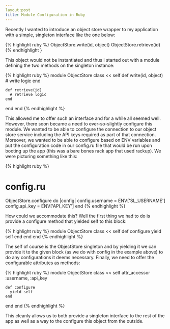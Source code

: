 ```yaml
---
layout:post
title: Module Configuration in Ruby
---
```


Recently I wanted to introduce an object store wrapper to my application with a simple, singleton interface like the one below:

{% highlight ruby %}
ObjectStore.write(id, object)
ObjectStore.retrieve(id)
{% endhighlight }

This object would not be instantiated and thus I started out with a module defining the two methods on the singleton instance:

{% highlight ruby %}
module ObjectStore
  class << self
    def write(id, object)
      # write logic
    end

    def retrieve(id)
      # retrieve logic
    end
  end
end
{% endhighlight %}

This allowed me to offer such an interface and for a while all seemed well. However, there soon became a need to ever-so-slightly configure this module. We wanted to be able to configure the connection to our object store service including the API keys required as part of that connection. Moreover, we wanted to be able to configure based on ENV variables and put the configuration code in our config.ru file that would be run upon booting up the app (this was a bare bones rack app that used rackup). We were picturing something like this:

{% highlight ruby %}
# config.ru
ObjectStore.configure do |config|
  config.username = ENV['SL_USERNAME']
  config.api_key  = ENV['API_KEY']
end
{% endhighlight %}

How could we accommodate this? Well the first thing we had to do is provide a configure method that yielded self to this block:

{% highlight ruby %}
module ObjectStore
  class << self
    def configure
      yield self
    end
  end
end
{% endhighlight %}

The self of course is the ObjectStore singleton and by yielding it we can provide it to the given block (as we do with config in the example above) to do any configurations it deems necessary. Finally, we need to offer the configurable attributes as methods:

{% highlight ruby %}
module ObjectStore
  class << self
    attr_accessor :username, :api_key

    def configure
      yield self
    end
  end
end
{% endhighlight %}

This cleanly allows us to both provide a singleton interface to the rest of the app as well as a way to the configure this object from the outside.
